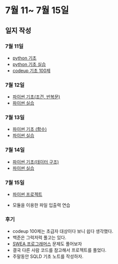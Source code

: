 # 7월 11~ 7월 15일 

## 일지 작성
### 7월 11일
- [python 기초](./python_document/py_basics.md)
- [python 기초 실습](./python_startup/)
- [codeup 기초 100제](./codeup/)
### 7월 12일
- [파이썬 기초(조건, 반복문)](./python_document/py_ctrlstate.md)
- [파이썬 실습](./python_practice/0712.py)
### 7월 13일
- [파이썬 기초 (함수)](./python_document/py_function.md)
- [파이썬 실습](./python_practice/0713.py)
### 7월 14일
- [파이썬 기초(데이터 구조)](./python_document/py_datast.md) 
- [파이썬 실습](./python_practice/0714.py)
### 7월 15일
- [파이썬 프로젝트](./python_project/)
+ 모듈을 이용한 파일 입출력 연습

### 후기
- codeup 100제는 초급자 대상이다 보니 쉽다 생각했다.
- 백준은 그럭저럭 풀고는 있다.
- [SWEA](swexpertacademy.com),[프로그래머스](https://school.programmers.co.kr) 문제도 풀어보자
- 결국 다른 사람 코드를 참고해서 프로젝트를 풀었다.
- 주말동안 SQLD 기초 노트를 작성하자. 